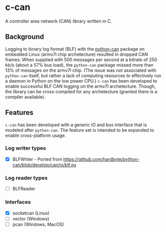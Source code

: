# c-can

A controller area network (CAN) library written in C.

## Background

Logging to binary log format (BLF) with the [python-can](https://github.com/hardbyte/python-can) package on embedded Linux (armv7l chip archetecture) resulted in dropped CAN frames. When supplied with 500 messages per second at a bitrate of 250 kb/s (about a 57% bus load), the `python-can` package missed more than 13% of messages on the armv7l chip. (The issue was not associated with `python-can` itself, but rather a lack of computing resources to effectively run a daemon in Python on the low power CPU.) `c-can` has been developed to enable successful BLF CAN logging on the armv7l archetecture. Though, the library can be cross-compiled for any archetecture (granted there is a compiler available). 

## Features 

`c-can` has been developed with a generic IO and bus interface that is modeled after `python-can`. The feature set is intended to be expanded to enable cross-platform usage. 

### Log writer types

- [x] BLFWriter - Ported from https://github.com/hardbyte/python-can/blob/develop/can/io/blf.py

### Log reader types

- [ ] BLFReader

### Interfaces

- [x] socketcan (Linux)
- [ ] vector (Windows)
- [ ] pcan (Windows, MacOS) 
